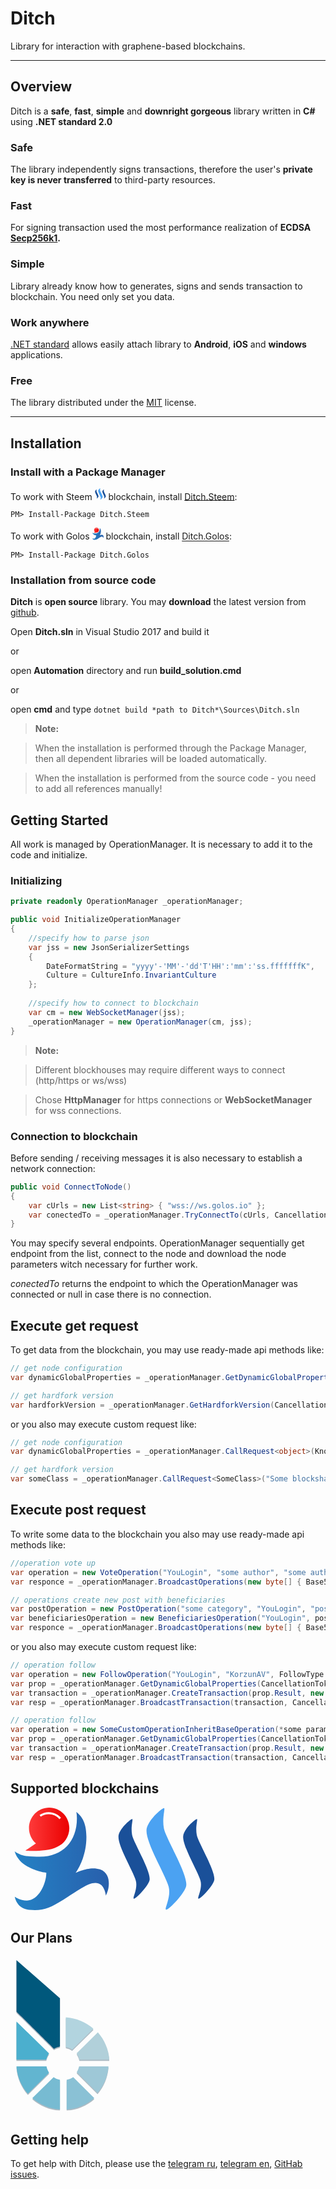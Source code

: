 # Ditch

Library for interaction with graphene-based blockchains.

***

## Overview

Ditch is a **safe**, **fast**, **simple** and **downright gorgeous** library written in **C#** using **.NET standard 2.0**

### Safe

The library independently signs transactions, therefore the user's **private key is never transferred** to third-party resources.

### Fast

For signing transaction used the most performance realization of **ECDSA [Secp256k1](https://github.com/Chainers/Cryptography.ECDSA).**

### Simple

Library already know how to generates, signs and sends transaction to blockchain. You need only set you data.

### Work anywhere

[.NET standard](https://docs.microsoft.com/en-us/dotnet/standard/net-standard#net-implementation-support) allows easily attach library to **Android**, **iOS** and **windows** applications.

### Free

The library distributed under the [MIT](https://github.com/Chainers/Ditch/blob/master/LICENSE) license.

***

## Installation

### Install with a Package Manager

To work with Steem <span class="Icon steempower" style="display: inline-block; width: 1.12rem; height: 1.12rem;"><svg viewBox="0 0 28 29" version="1.1" xmlns="http://www.w3.org/2000/svg" xmlns:xlink="http://www.w3.org/1999/xlink"><title>steem</title><g id="Page-1" stroke="none" stroke-width="1" fill="none" fill-rule="evenodd"><g id="steem" fill-rule="nonzero"><path d="M4.22924444,3.23195745 C3.94488889,3.09004255 0.337866667,6.07148936 0.337866667,8.265 C0.332888889,11.2631064 4.54533333,18.0552766 5.25466667,20.6825532 C5.86506667,22.9359149 4.21928889,25.6403191 4.67164444,25.7631064 C5.0848,26.0284255 9.01475556,22.0486383 9.16782222,20.3518298 C9.36506667,17.6498936 4.57893333,9.77114894 4.19751111,7.73682979 C3.75511111,5.36253191 4.54782222,3.28502128 4.22924444,3.23195745 L4.22924444,3.23195745 L4.22924444,3.23195745 Z" id="Fill-1" fill="#1A5099"></path><path d="M13.2321778,0.130191489 C12.8700444,-0.0505957447 8.26871111,3.74778723 8.26871111,6.54844681 C8.26373333,10.3715106 13.6353778,19.0338723 14.5394667,22.3812128 C15.3172444,25.2546809 13.2197333,28.7038298 13.7934222,28.8580851 C14.3235556,29.1949787 19.3324444,24.1242979 19.5296889,21.9573191 C19.7823111,18.5131064 13.6764444,8.46738298 13.1904889,5.86910638 C12.6267556,2.84878723 13.6353778,0.197446809 13.2321778,0.130191489 L13.2321778,0.130191489 L13.2321778,0.130191489 Z" id="Fill-2" fill="#4BA2F2"></path><path d="M22.5238222,3.23195745 C22.2419556,3.09004255 18.6324444,6.07148936 18.6324444,8.265 C18.6280889,11.2631064 22.8399111,18.0552766 23.5498667,20.6825532 C24.1596444,22.9359149 22.5144889,25.6403191 22.9662222,25.7631064 C23.3818667,26.0284255 27.3124444,22.0486383 27.4630222,20.3518298 C27.6596444,17.6498936 22.8741333,9.77114894 22.4920889,7.73682979 C22.0503111,5.36253191 22.8424,3.28502128 22.5238222,3.23195745 L22.5238222,3.23195745 Z" id="Fill-3" fill="#1A5099"></path></g></g></svg></span> blockchain, install [Ditch.Steem](https://www.nuget.org/packages/Ditch.Steem):

`PM> Install-Package Ditch.Steem`

To work with Golos <span class="Icon golos" style="display: inline-block; width: 1.12rem; height: 1.12rem;"><svg version="1.1" id="Layer_1" xmlns="http://www.w3.org/2000/svg" xmlns:xlink="http://www.w3.org/1999/xlink" x="0px" y="0px" viewBox="0 0 158 171.8" style="enable-background:new 0 0 158 171.8;" xml:space="preserve"><title>golos</title><style type="text/css"> .st0{fill:url(#XMLID_33_);} .st1{fill:url(#XMLID_34_);} .st2{fill:#FFFFFF;} </style><g id="XMLID_16_"><linearGradient id="XMLID_33_" gradientUnits="userSpaceOnUse" x1="17.9143" y1="36.2467" x2="91.7842" y2="36.2467"><stop offset="0" style="stop-color:#FF3F3F"></stop><stop offset="1" style="stop-color:#EB0000"></stop></linearGradient><path id="XMLID_3_" class="st0" d="M70.8,66L70.8,66c12.3-5.1,20.9-17.4,20.9-31.7C91.8,15.4,76.6,0,58,0 C39.3,0,24.1,15.4,24.1,34.3c0,10.3,4.5,19.5,11.6,25.8L17.9,72C17.9,72,53.6,75.1,70.8,66z"></path><linearGradient id="XMLID_34_" gradientUnits="userSpaceOnUse" x1="2.400511e-06" y1="89.2769" x2="157.8291" y2="89.2769"><stop offset="0" style="stop-color:#2482C5"></stop><stop offset="1" style="stop-color:#285FAC"></stop></linearGradient><path id="XMLID_11_" class="st1" d="M143.1,103.5c-17-6.1-40.7,5.7-40.7,5.7s18.3-24.5,17.9-60.7C120.1,22,110.7,13.4,103.5,7 c0.6,3.6,0.9,7.3,0.9,11c0,38.4-23.8,64.2-62.1,64.2c-15.9,0-30.5-0.1-42.2-9c0.2,0.6,1.9,7.9,8.7,15.5c3,3.4,7.1,6.8,12.4,9.7 c17.2,9.3,30.4,10.4,31.7,10.5c0.1,0.1,0.1,0.3,0.2,0.4c0,19.1-13.4,46.4-32.4,46.4c-2.9,0-5.7-0.4-8.4-1c-7.4-1.5-12-5.3-12-5.3 s2.6,19.9,24,21.9c23.5,2.2,34.3-2.9,57.6-17.1c24.9-15.2,43.8-31.3,58.3-27.3c11,3,12.8,20.5,12.8,20.5s3.3-6.9,4.3-13 C158.3,128,160.1,109.6,143.1,103.5z"></path></g><g id="XMLID_14_"><path id="XMLID_12_" class="st2" d="M57.2,11.1c7.1,0,13.5,3.2,17.8,8.2l2.7-2.3c-5-5.7-12.4-9.4-20.5-9.4c-5.7,0-11,1.8-15.4,4.8 l2,2.9C47.6,12.7,52.2,11.1,57.2,11.1z"></path></g></svg></span> blockchain, install [Ditch.Golos](https://www.nuget.org/packages/Ditch.Golos):

`PM> Install-Package Ditch.Golos`

### Installation from source code

**Ditch** is **open source** library. You may **download** the latest version from [github](https://github.com/Chainers/Ditch).

Open **Ditch.sln** in Visual Studio 2017 and build&nbsp;it

or 

open **Automation** directory and run **build_solution.cmd**

or

open **cmd** and type `dotnet build *path to Ditch*\Sources\Ditch.sln`
	
> **Note:**

> When the installation is performed through the Package Manager, then all dependent libraries will be loaded automatically. 

> When the installation is performed from the source code - you need to add all references manually!


## Getting Started

All work is managed by OperationManager. It is necessary to add it to the code and initialize.

### Initializing

``` C#
private readonly OperationManager _operationManager;

public void InitializeOperationManager
{
    //specify how to parse json
    var jss = new JsonSerializerSettings
    {
        DateFormatString = "yyyy'-'MM'-'dd'T'HH':'mm':'ss.fffffffK",
        Culture = CultureInfo.InvariantCulture
    };
	
	//specify how to connect to blockchain
    var cm = new WebSocketManager(jss);
    _operationManager = new OperationManager(cm, jss);
}	
```

> **Note:**

> Different blockhouses may require different ways to connect (http/https or ws/wss)

> Chose **HttpManager** for https connections or **WebSocketManager** for wss connections.


### Connection to blockchain

Before sending / receiving messages it is also necessary to establish a network connection:

``` C#
public void ConnectToNode()
{
    var cUrls = new List<string> { "wss://ws.golos.io" };
    var conectedTo = _operationManager.TryConnectTo(cUrls, CancellationToken.None);
}
```

You may specify several endpoints. OperationManager sequentially get endpoint from the list, connect to the node and download the node parameters witch necessary for further work.

*conectedTo* returns the endpoint to which the OperationManager was connected or null in case there is no connection.

## Execute get request

To get data from the blockchain, you may use ready-made api methods like:

``` C#
// get node configuration
var dynamicGlobalProperties = _operationManager.GetDynamicGlobalProperties(CancellationToken.None);
```

``` C#
// get hardfork version
var hardforkVersion = _operationManager.GetHardforkVersion(CancellationToken.None);
```

or you also may execute custom request like:

``` C#	
// get node configuration
var dynamicGlobalProperties = _operationManager.CallRequest<object>(KnownApiNames.DatabaseApi, "get_dynamic_global_properties", new object[] { }, CancellationToken.None);
```

``` C#
// get hardfork version
var someClass = _operationManager.CallRequest<SomeClass>("Some blockshain api name", "some blockshain api method name", new object[] { *some input parameters* }, CancellationToken.None);
```

## Execute post request

To write some data to the blockchain you also may use ready-made api methods like:

``` C#
//operation vote up
var operation = new VoteOperation("YouLogin", "some author", "some authors post permlink", 10000);
var responce = _operationManager.BroadcastOperations(new byte[] { Base58.TryGetBytes("you private posting key")}, ct, operation);
```

``` C#
// operations create new post with beneficiaries
var postOperation = new PostOperation("some category", "YouLogin", "post title", "post body", "some metadata");
var beneficiariesOperation = new BeneficiariesOperation("YouLogin", postOperation.Permlink, _operationManager.SbdSymbol, new Beneficiary("KorzunAV", 500));
var responce = _operationManager.BroadcastOperations(new byte[] { Base58.TryGetBytes("you private posting key")}, ct, postOperation, beneficiariesOperation);
```

or you also may execute custom request like:

``` C#
// operation follow
var operation = new FollowOperation("YouLogin", "KorzunAV", FollowType.Blog, "YouLogin");
var prop = _operationManager.GetDynamicGlobalProperties(CancellationToken.None);
var transaction = _operationManager.CreateTransaction(prop.Result, new byte[] { Base58.TryGetBytes("you private posting key")}, CancellationToken.None, operation);
var resp = _operationManager.BroadcastTransaction(transaction, CancellationToken.None);
```

``` C#
// operation follow
var operation = new SomeCustomOperationInheritBaseOperation(*some parameters*);
var prop = _operationManager.GetDynamicGlobalProperties(CancellationToken.None);
var transaction = _operationManager.CreateTransaction(prop.Result, new byte[] { Base58.TryGetBytes("you private posting key")}, CancellationToken.None, operation);
var resp = _operationManager.BroadcastTransaction(transaction, CancellationToken.None);
```

## Supported blockchains

<svg width="164px" height="164px" version="1.1" id="Layer_1" xmlns="http://www.w3.org/2000/svg" xmlns:xlink="http://www.w3.org/1999/xlink" x="0px" y="0px" viewBox="0 0 158 171.8" style="enable-background:new 0 0 158 171.8;" xml:space="preserve">
<title>golos</title>
<style type="text/css"> .st0{fill:url(#XMLID_33_);} .st1{fill:url(#XMLID_34_);} .st2{fill:#FFFFFF;} </style><g id="XMLID_16_">
<linearGradient id="XMLID_33_" gradientUnits="userSpaceOnUse" x1="17.9143" y1="36.2467" x2="91.7842" y2="36.2467"><stop offset="0" style="stop-color:#FF3F3F"></stop><stop offset="1" style="stop-color:#EB0000"></stop></linearGradient>
<path id="XMLID_3_" class="st0" d="M70.8,66L70.8,66c12.3-5.1,20.9-17.4,20.9-31.7C91.8,15.4,76.6,0,58,0 C39.3,0,24.1,15.4,24.1,34.3c0,10.3,4.5,19.5,11.6,25.8L17.9,72C17.9,72,53.6,75.1,70.8,66z"></path>
<linearGradient id="XMLID_34_" gradientUnits="userSpaceOnUse" x1="2.400511e-06" y1="89.2769" x2="157.8291" y2="89.2769"><stop offset="0" style="stop-color:#2482C5"></stop><stop offset="1" style="stop-color:#285FAC"></stop></linearGradient>
<path id="XMLID_11_" class="st1" d="M143.1,103.5c-17-6.1-40.7,5.7-40.7,5.7s18.3-24.5,17.9-60.7C120.1,22,110.7,13.4,103.5,7 c0.6,3.6,0.9,7.3,0.9,11c0,38.4-23.8,64.2-62.1,64.2c-15.9,0-30.5-0.1-42.2-9c0.2,0.6,1.9,7.9,8.7,15.5c3,3.4,7.1,6.8,12.4,9.7 c17.2,9.3,30.4,10.4,31.7,10.5c0.1,0.1,0.1,0.3,0.2,0.4c0,19.1-13.4,46.4-32.4,46.4c-2.9,0-5.7-0.4-8.4-1c-7.4-1.5-12-5.3-12-5.3 s2.6,19.9,24,21.9c23.5,2.2,34.3-2.9,57.6-17.1c24.9-15.2,43.8-31.3,58.3-27.3c11,3,12.8,20.5,12.8,20.5s3.3-6.9,4.3-13 C158.3,128,160.1,109.6,143.1,103.5z"></path></g><g id="XMLID_14_"><path id="XMLID_12_" class="st2" d="M57.2,11.1c7.1,0,13.5,3.2,17.8,8.2l2.7-2.3c-5-5.7-12.4-9.4-20.5-9.4c-5.7,0-11,1.8-15.4,4.8 l2,2.9C47.6,12.7,52.2,11.1,57.2,11.1z"></path>
</g>
</svg> <svg width="164px" height="164px" viewBox="0 0 28 29" version="1.1" xmlns="http://www.w3.org/2000/svg" xmlns:xlink="http://www.w3.org/1999/xlink">
 <title>steem</title>
 <desc>Created with Sketch.</desc>
 <defs></defs>
 <g id="Page-1" stroke="none" stroke-width="1" fill="none" fill-rule="evenodd">
 <g id="steem" fill-rule="nonzero">
 <path d="M4.22924444,3.23195745 C3.94488889,3.09004255 0.337866667,6.07148936 0.337866667,8.265 C0.332888889,11.2631064 4.54533333,18.0552766 5.25466667,20.6825532 C5.86506667,22.9359149 4.21928889,25.6403191 4.67164444,25.7631064 C5.0848,26.0284255 9.01475556,22.0486383 9.16782222,20.3518298 C9.36506667,17.6498936 4.57893333,9.77114894 4.19751111,7.73682979 C3.75511111,5.36253191 4.54782222,3.28502128 4.22924444,3.23195745 L4.22924444,3.23195745 L4.22924444,3.23195745 Z" id="Fill-1" fill="#1A5099"></path>
 <path d="M13.2321778,0.130191489 C12.8700444,-0.0505957447 8.26871111,3.74778723 8.26871111,6.54844681 C8.26373333,10.3715106 13.6353778,19.0338723 14.5394667,22.3812128 C15.3172444,25.2546809 13.2197333,28.7038298 13.7934222,28.8580851 C14.3235556,29.1949787 19.3324444,24.1242979 19.5296889,21.9573191 C19.7823111,18.5131064 13.6764444,8.46738298 13.1904889,5.86910638 C12.6267556,2.84878723 13.6353778,0.197446809 13.2321778,0.130191489 L13.2321778,0.130191489 L13.2321778,0.130191489 Z" id="Fill-2" fill="#4BA2F2"></path>
 <path d="M22.5238222,3.23195745 C22.2419556,3.09004255 18.6324444,6.07148936 18.6324444,8.265 C18.6280889,11.2631064 22.8399111,18.0552766 23.5498667,20.6825532 C24.1596444,22.9359149 22.5144889,25.6403191 22.9662222,25.7631064 C23.3818667,26.0284255 27.3124444,22.0486383 27.4630222,20.3518298 C27.6596444,17.6498936 22.8741333,9.77114894 22.4920889,7.73682979 C22.0503111,5.36253191 22.8424,3.28502128 22.5238222,3.23195745 L22.5238222,3.23195745 Z" id="Fill-3" fill="#1A5099"></path>
 </g></g>
</svg>

## Our Plans

<svg width="164px" height="251px" viewBox="0 0 328 502" version="1.1" xmlns="http://www.w3.org/2000/svg" xmlns:xlink="http://www.w3.org/1999/xlink">
    <title>BitShares</title>
    <desc>Created with Sketch.</desc>
    <defs>
        <filter x="-50%" y="-50%" width="200%" height="200%" filterUnits="objectBoundingBox" id="filter-1">
            <feOffset dx="-1" dy="3" in="SourceAlpha" result="shadowOffsetOuter1"></feOffset>
            <feGaussianBlur stdDeviation="0.5" in="shadowOffsetOuter1" result="shadowBlurOuter1"></feGaussianBlur>
            <feColorMatrix values="0 0 0 0 0.253253169   0 0 0 0 0.335172461   0 0 0 0 0.39758716  0 0 0 0.688377491 0" type="matrix" in="shadowBlurOuter1" result="shadowMatrixOuter1"></feColorMatrix>
            <feMerge>
                <feMergeNode in="shadowMatrixOuter1"></feMergeNode>
                <feMergeNode in="SourceGraphic"></feMergeNode>
            </feMerge>
        </filter>
    </defs>
    <g id="Github-avatars" stroke="none" stroke-width="1" fill="none" fill-rule="evenodd">
        <g id="bts-logo-v2">
            <g id="Group" transform="translate(19.000000, 12.000000)">
                <g filter="url(#filter-1)" transform="translate(0.000000, 0.000000)">
                    <path d="M104.448454,298.423579 L7.10542736e-15,196.450628 L7.10542736e-15,318.568585 L95.5321227,318.568585 C97.1698162,311.259335 100.263237,304.306634 104.448454,298.423579 L104.448454,298.423579 Z" id="Shape-13" fill="#4BAFCE"></path>
                    <path d="M96.2313554,339.806491 L-7.10542736e-15,339.806491 C2.19122631,373.22335 15.7037886,403.388839 36.7030407,427.412852 L104.448454,360.398501 C100.613808,354.076393 97.5095708,347.212389 96.2313554,339.806491 L96.2313554,339.806491 Z" id="Shape-14" fill="#62B5D0"></path>
                    <path d="M246.391225,219.558917 C222.519659,198.924361 191.905743,185.53 158.011764,183.176936 L158.011764,278.204497 C165.665243,279.652536 172.407594,282.36761 178.238816,286.711727 L246.391225,219.558917 L246.391225,219.558917 Z" id="Shape-15" fill="#B2D4DF"></path>
                    <path d="M192.827915,358.328438 L259.65946,424.758114 C279.547668,401.427584 292.089781,372.219898 294.598204,339.806491 L200.532356,339.806491 C198.740626,346.752221 196.411376,352.807473 192.827915,358.328438 L192.827915,358.328438 Z" id="Shape-16" fill="#9EC8D7"></path>
                    <path d="M201.410218,318.568585 L297.276369,318.568585 C295.085143,285.151726 281.572581,254.986237 260.573329,230.962224 L192.827915,297.976575 C196.845164,304.298683 199.766799,311.343318 201.410218,318.568585 L201.410218,318.568585 Z" id="Shape-17" fill="#B1D0DA"></path>
                    <path d="M50.8851443,441.470897 C74.7567101,462.105453 105.370627,475.499814 139.264605,477.852878 L139.264605,382.825317 C131.611126,381.377278 124.868776,378.662205 119.037554,374.318088 L50.8851443,441.470897 L50.8851443,441.470897 Z" id="Shape-18" fill="#77BBD2"></path>
                    <path d="M160.689929,382.825317 L160.689929,477.852878 C194.583908,475.680819 225.197825,462.105453 249.069391,441.470897 L181.645884,374.318088 C175.085759,378.662205 168.161183,381.377278 160.689929,382.825317 L160.689929,382.825317 Z" id="Shape-19" fill="#8AC1D5"></path>
                    <path d="M0.36456703,165.295654 C26.0665426,190.62901 106.81814,270.581799 120.30712,284.056988 C126.140192,280.822943 132.155548,277.948236 139.264605,276.510883 L139.264605,121.81571 L0,1.42108547e-13 C-1.29520227e-14,0.179669189 0.36456703,161.522601 0.36456703,165.295654 L0.36456703,165.295654 Z" id="Shape-20" fill="#00587C"></path>
                </g>
            </g>
        </g>
    </g>
</svg>

## Getting help

To get help with Ditch, please use the [telegram ru](https://t.me/steepshot_ru), [telegram en](https://t.me/steepshot_en), [GitHab issues](https://github.com/Chainers/Ditch/issues).
